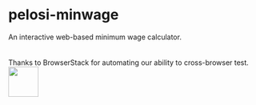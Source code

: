 # pelosi-minwage
An interactive web-based minimum wage calculator.
<br/><br/><br/>
Thanks to BrowserStack for automating our ability to cross-browser test.<br/>
<img src="http://www.insightoutnews.org/jaffe/Logo-01.svg" width="60" height="60"> 

